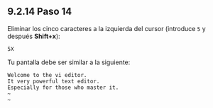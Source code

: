 ## 9.2.14 Paso 14
Eliminar los cinco caracteres a la izquierda del cursor (introduce `5` y después __Shift+x__):

	5X

Tu pantalla debe ser similar a la siguiente:

```
Welcome to the vi editor.                                                     
It very powerful text editor.                                                 
Especially for those who master it.
~                                                                          
~ 
```
